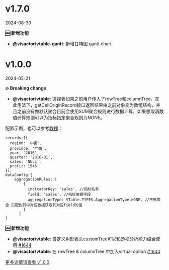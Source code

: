 
# v1.7.0

2024-08-30

**🆕 新增功能**

- **@visactor/vtable-gantt**: 新增甘特图 gantt chart


# v1.0.0

2024-05-21

**💥 Breaking change**

- **@visactor/vtable**: 透视表如果之前用户传入了rowTree和columnTree，在此用法下，getCellOriginRecord接口返回结果由之前对象变为数组结构，并且之前没有做默认聚合目前会使用SUM聚会规则进行数据计算，如果想取消数值计算规则可以为指标指定聚合规则为NONE。

配置示例，也可以参考[教程](https://visactor.io/vtable/guide/data_analysis/pivot_table_dataAnalysis)：
```
records:[{
  region: '中南',
  province: '广西',
  year: '2016',
  quarter: '2016-Q1',
  sales: 'NULL',
  profit: 1546
}],
dataConfig:{
    aggregationRules: [
        {
          indicatorKey: 'sales', //指标名称
          field: 'sales', //指标依据字段
          aggregationType: VTable.TYPES.AggregationType.NONE, //不做聚合 匹配到其中对应数据获取其对应field的值
        }
      ]
}

```

**🆕 新增功能**

- **@visactor/vtable**: 自定义树形表头customTree可以和透视分析能力结合使用 [#1644](https://github.com/VisActor/VTable/issues/1644)
- **@visactor/vtable**: 在 rowTree & columnTree 中加入virtual option [#1644](https://github.com/VisActor/VTable/issues/1644)



[更多详情请查看 v1.0.0](https://github.com/VisActor/VTable/releases/tag/v1.0.0)
